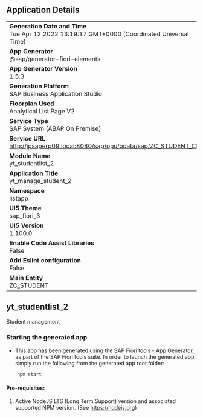 ## Application Details
|               |
| ------------- |
|**Generation Date and Time**<br>Tue Apr 12 2022 13:19:17 GMT+0000 (Coordinated Universal Time)|
|**App Generator**<br>@sap/generator-fiori-elements|
|**App Generator Version**<br>1.5.3|
|**Generation Platform**<br>SAP Business Application Studio|
|**Floorplan Used**<br>Analytical List Page V2|
|**Service Type**<br>SAP System (ABAP On Premise)|
|**Service URL**<br>http://jpsaperp09.local:8080/sap/opu/odata/sap/ZC_STUDENT_CDS/
|**Module Name**<br>yt_studentlist_2|
|**Application Title**<br>yt_manage_student_2|
|**Namespace**<br>listapp|
|**UI5 Theme**<br>sap_fiori_3|
|**UI5 Version**<br>1.100.0|
|**Enable Code Assist Libraries**<br>False|
|**Add Eslint configuration**<br>False|
|**Main Entity**<br>ZC_STUDENT|

## yt_studentlist_2

Student management

### Starting the generated app

-   This app has been generated using the SAP Fiori tools - App Generator, as part of the SAP Fiori tools suite.  In order to launch the generated app, simply run the following from the generated app root folder:

```
    npm start
```

#### Pre-requisites:

1. Active NodeJS LTS (Long Term Support) version and associated supported NPM version.  (See https://nodejs.org)


